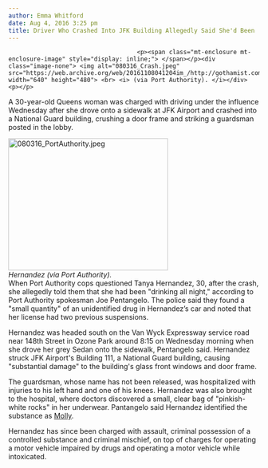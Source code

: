 ```yaml
---
author: Emma Whitford
date: Aug 4, 2016 3:25 pm
title: Driver Who Crashed Into JFK Building Allegedly Said She'd Been 'Drinking All Night'
---
```


	
										<p><span class="mt-enclosure mt-enclosure-image" style="display: inline;"> </span></p><div class="image-none"> <img alt="080316_Crash.jpeg" src="https://web.archive.org/web/20161108041204im_/http://gothamist.com/attachments/nyc_ewhitford/080316_Crash.jpeg" width="640" height="480"> <br> <i> (via Port Authority). </i></div> <p></p>

<p>A 30-year-old Queens woman was charged with driving under the influence Wednesday after she drove onto a sidewalk at JFK Airport and crashed into a National Guard building, crushing a door frame and striking a guardsman posted in the lobby. </p>

<p><span class="mt-enclosure mt-enclosure-image" style="display: inline;"> </span></p><div class="image-right"> <img alt="080316_PortAuthority.jpeg" src="https://web.archive.org/web/20161108041204im_/http://gothamist.com/attachments/nyc_ewhitford/080316_PortAuthority.jpeg" width="320" height="265"> <br> <i style=" width:320px; ;display:block"> Hernandez (via Port Authority). </i></div> When Port Authority cops questioned Tanya Hernandez, 30, after the crash, she allegedly told them that she had been &quot;drinking all night,&quot; according to Port Authority spokesman Joe Pentangelo. The police said they found a &quot;small quantity&quot; of an unidentified drug in Hernandez&#x2019;s car and noted that her license had two previous suspensions. <p></p>

<p>Hernandez was headed south on the Van Wyck Expressway service road near 148th Street in Ozone Park around 8:15 on Wednesday morning when she drove her grey Sedan onto the sidewalk, Pentangelo said. Hernandez struck JFK Airport&apos;s Building 111, a National Guard building, causing &quot;substantial damage&quot; to the building&apos;s glass front windows and door frame. </p>

<p>The guardsman, whose name has not been released, was hospitalized with injuries to his left hand and one of his knees. Hernandez was also brought to the hospital, where doctors discovered a small, clear bag of &quot;pinkish-white rocks&quot; in her underwear. Pantangelo said Hernandez identified the substance as <a href="https://web.archive.org/web/20161108041204/https://www.drugabuse.gov/publications/drugfacts/mdma-ecstasymolly">Molly</a>. </p>

<p>Hernandez has since been charged with assault, criminal possession of a controlled substance and criminal mischief, on top of charges for operating a motor vehicle impaired by drugs and operating a motor vehicle while intoxicated. <br>
</p>					
										
									
				
